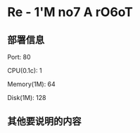 # Re - 1'M no7 A rO6oT

## 部署信息

Port: 80

CPU(0.1c): 1

Memory(1M): 64

Disk(1M): 128

## 其他要说明的内容
